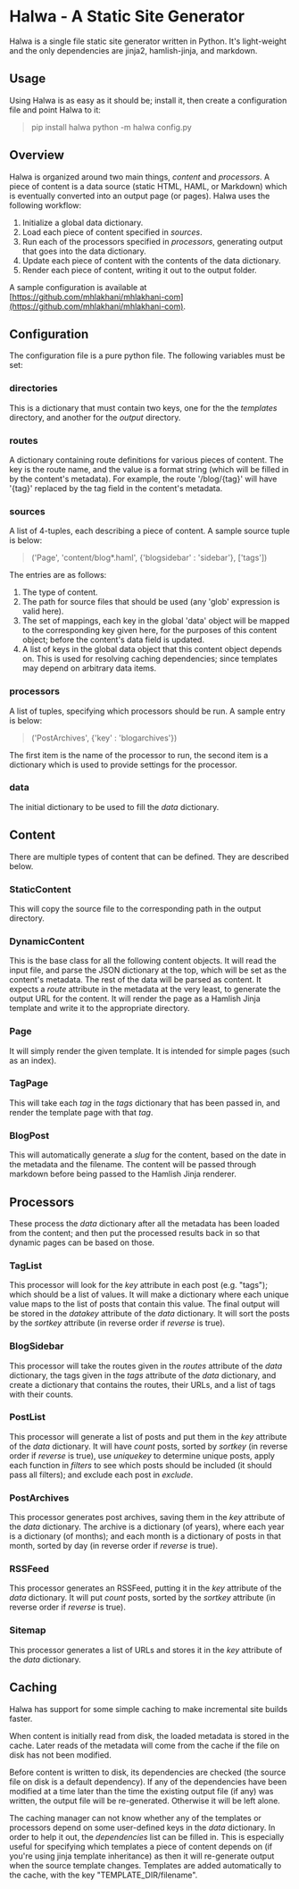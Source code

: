 Halwa - A Static Site Generator
=================================

Halwa is a single file static site generator written in Python. It's light-weight and the only dependencies are jinja2, hamlish-jinja, and markdown.

Usage
-----

Using Halwa is as easy as it should be; install it, then create a configuration file and point Halwa to it:

> pip install halwa
> python -m halwa config.py

Overview
--------

Halwa is organized around two main things, *content* and *processors*. A piece of content is a data source (static HTML, HAML, or Markdown) which is eventually converted into an output page (or pages). Halwa uses the following workflow:

1. Initialize a global data dictionary.
2. Load each piece of content specified in *sources*.
3. Run each of the processors specified in *processors*, generating output that goes into the data dictionary.
4. Update each piece of content with the contents of the data dictionary.
5. Render each piece of content, writing it out to the output folder.

A sample configuration is available at [https://github.com/mhlakhani/mhlakhani-com](https://github.com/mhlakhani/mhlakhani-com).

Configuration
-------------

The configuration file is a pure python file. The following variables must be set:

### directories
This is a dictionary that must contain two keys, one for the the *templates* directory, and another for the *output* directory.

### routes
A dictionary containing route definitions for various pieces of content. The key is the route name, and the value is a format string (which will be filled in by the content's metadata). For example, the route '/blog/{tag}' will have '{tag}' replaced by the tag field in the content's metadata.

### sources
A list of 4-tuples, each describing a piece of content. A sample source tuple is below:

> ('Page', 'content/blog*.haml', {'blogsidebar' : 'sidebar'}, ['tags'])

The entries are as follows:

1. The type of content.
2. The path for source files that should be used (any 'glob' expression is valid here). 
3. The set of mappings, each key in the global 'data' object will be mapped to the corresponding key given here, for the purposes of this content object; before the content's data field is updated.
4. A list of keys in the global data object that this content object depends on. This is used for resolving caching dependencies; since templates may depend on arbitrary data items.

### processors
A list of tuples, specifying which processors should be run. A sample entry is below:

> ('PostArchives', {'key' : 'blogarchives'})

The first item is the name of the processor to run, the second item is a dictionary which is used to provide settings for the processor.

### data
The initial dictionary to be used to fill the *data* dictionary.

Content
-------

There are multiple types of content that can be defined. They are described below.

### StaticContent

This will copy the source file to the corresponding path in the output directory.

### DynamicContent

This is the base class for all the following content objects. It will read the input file, and parse
the JSON dictionary at the top, which will be set as the content's metadata. The rest of the data
will be parsed as content. It expects a *route* attribute in the metadata at the very least, to generate
the output URL for the content. It will render the page as a Hamlish Jinja template and write it to the appropriate directory.

### Page

It will simply render the given template. It is intended for simple pages (such as an index).

### TagPage

This will take each *tag* in the *tags* dictionary that has been passed in, and render the template page
with that *tag*.

### BlogPost

This will automatically generate a *slug* for the content, based on the date in the metadata and the filename.
The content will be passed through markdown before being passed to the Hamlish Jinja renderer.

Processors
----------

These process the *data* dictionary after all the metadata has been loaded from the content; and then put
the processed results back in so that dynamic pages can be based on those.

### TagList

This processor will look for the *key* attribute in each post (e.g. "tags"); which should be a list of values.
It will make a dictionary where each unique value maps to the list of posts that contain this value. The final
output will be stored in the *datakey* attribute of the *data* dictionary. It will sort the posts by the *sortkey*
attribute (in reverse order if *reverse* is true).

### BlogSidebar

This processor will take the routes given in the *routes* attribute of the *data* dictionary, the tags given in the *tags* attribute of the *data* dictionary, and create a dictionary that contains the routes, their URLs, and a list of tags with their counts.

### PostList

This processor will generate a list of posts and put them in the *key* attribute of the *data* dictionary. It will
have *count* posts, sorted by *sortkey* (in reverse order if *reverse* is true), use *uniquekey* to determine unique posts, apply each function in *filters* to see which posts should be included (it should pass all filters); and exclude each post in *exclude*.

### PostArchives

This processor generates post archives, saving them in the *key* attribute of the *data* dictionary. The archive
is a dictionary (of years), where each year is a dictionary (of months); and each month is a dictionary of posts
in that month, sorted by day (in reverse order if *reverse* is true).

### RSSFeed

This processor generates an RSSFeed, putting it in the *key* attribute of the *data* dictionary. It will put
*count* posts, sorted by the *sortkey* attribute (in reverse order if *reverse* is true). 

### Sitemap

This processor generates a list of URLs and stores it in the *key* attribute of the *data* dictionary.

Caching
-------

Halwa has support for some simple caching to make incremental site builds faster. 

When content is initially read from disk, the loaded metadata is stored in the cache. Later reads of the metadata will come from the cache if the file on disk has not been modified.

Before content is written to disk, its dependencies are checked (the source file on disk is a default dependency). If any of the dependencies have been modified at a time later than the time
the existing output file (if any) was written, the output file will be re-generated. Otherwise it will be left alone.

The caching manager can not know whether any of the templates or processors depend on some user-defined keys in the *data* dictionary. In order to help it out, the *dependencies* list can be filled in. This is especially useful for specifying which templates a piece of content depends on (if you're using jinja template inheritance) as then it will re-generate output when the source template changes. Templates are added automatically to the cache, with the key "TEMPLATE_DIR/filename".
